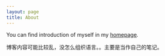 ```yaml
---
layout: page
title: About
---
```


You can find introduction of myself in my [homepage](http://iotwrt.com/).

博客内容可能比较乱，没怎么组织语言。。主要是当作自己的笔记。